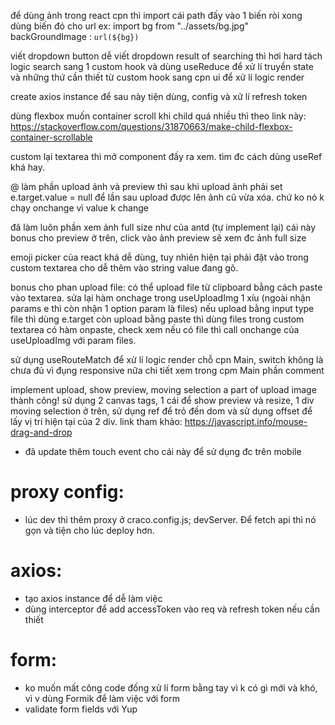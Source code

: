 để dùng ảnh trong react cpn thì import cái path đấy vào 1 biến ròi xong dùng biến đó cho url 
ex: import bg from "../assets/bg.jpg"
    backGroundImage : `url(${bg})`

viết dropdown button dễ
viết dropdown result of searching thì hơi hard
    tách logic search sang 1 custom hook và dùng useReduce để xử lí
    truyền state và những thứ cần thiết từ custom hook sang cpn ui để xử lí logic render

create axios instance để sau này tiện dùng, config và xử lí refresh token

dùng flexbox muốn container scroll khi child quá nhiều thì theo link này: https://stackoverflow.com/questions/31870663/make-child-flexbox-container-scrollable

custom lại textarea thì mở component đấy ra xem. tìm đc cách dùng useRef khá hay.

@ làm phần upload ảnh và preview thì sau khi upload ảnh phải set e.target.value = null để lần sau upload được lên ảnh cũ vừa xóa. chứ ko nó k chạy onchange vì value k change 

đã làm luôn phần xem ảnh full size như của antd (tự implement lại) cái này bonus cho preview ở trên, click vào ảnh preview sẽ xem đc ảnh full size

emoji picker của react khá dễ dùng, tuy nhiên hiện tại phải đặt vào trong custom textarea cho dễ thêm vào string value đang gõ.

bonus cho phan upload file: có thể upload file từ clipboard bằng cách paste vào textarea. sửa lại hàm onchage trong useUploadImg 1 xíu (ngoài nhận params e thì còn nhận 1 option param là files) nếu upload bằng input type file thì dùng e.target còn upload bằng paste thì dùng files
    trong custom textarea có hàm onpaste, check xem nếu có file thì call onchange của useUploadImg với param files.


sử dụng useRouteMatch để xử lí logic render chỗ cpn Main, switch không là chưa đủ vì đụng responsive nữa
chi tiết xem trong cpm Main phần comment


implement upload, show preview, moving selection a part of upload image thành công! sử dụng 2 canvas tags, 1 cái để show preview và resize, 1 div moving selection ở trên, sử dụng ref để trỏ đến dom và sử dụng offset để lấy vị trí hiện tại của 2 div. link tham khảo: https://javascript.info/mouse-drag-and-drop
- đã update thêm touch event cho cái này để sử dụng đc trên mobile


# proxy config:
-   lúc dev thì thêm proxy ở craco.config.js; devServer. Để fetch api thì nó gọn và tiện cho lúc deploy hơn.

# axios:
- tạo axios instance để dễ làm việc
- dùng interceptor để add accessToken vào req và refresh token nếu cần thiết

# form:
- ko muốn mất công code đống xử lí form bằng tay vì k có gì mới và khó, vì v dùng Formik để làm việc với form
- validate form fields với Yup
